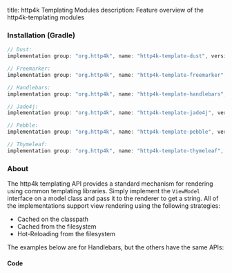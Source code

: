 title: http4k Templating Modules
description: Feature overview of the http4k-templating modules

### Installation (Gradle)

```groovy
// Dust: 
implementation group: "org.http4k", name: "http4k-template-dust", version: "4.34.0.0"

// Freemarker: 
implementation group: "org.http4k", name: "http4k-template-freemarker", version: "4.34.0.0"

// Handlebars: 
implementation group: "org.http4k", name: "http4k-template-handlebars", version: "4.34.0.0"

// Jade4j: 
implementation group: "org.http4k", name: "http4k-template-jade4j", version: "4.34.0.0"

// Pebble: 
implementation group: "org.http4k", name: "http4k-template-pebble", version: "4.34.0.0"

// Thymeleaf: 
implementation group: "org.http4k", name: "http4k-template-thymeleaf", version: "4.34.0.0"
```

### About
The http4k templating API provides a standard mechanism for rendering using common templating libraries. Simply implement the `ViewModel` interface on a model class and pass it to the renderer to get a string. All of the implementations support view rendering using the following strategies:

* Cached on the classpath
* Cached from the filesystem
* Hot-Reloading from the filesystem

The examples below are for Handlebars, but the others have the same APIs:

#### Code  [<img class="octocat"/>](https://github.com/http4k/http4k/blob/master/src/docs/guide/reference/templating/example.kt)

<script src="https://gist-it.appspot.com/https://github.com/http4k/http4k/blob/master/src/docs/guide/reference/templating/example.kt"></script>

[http4k]: https://http4k.org
